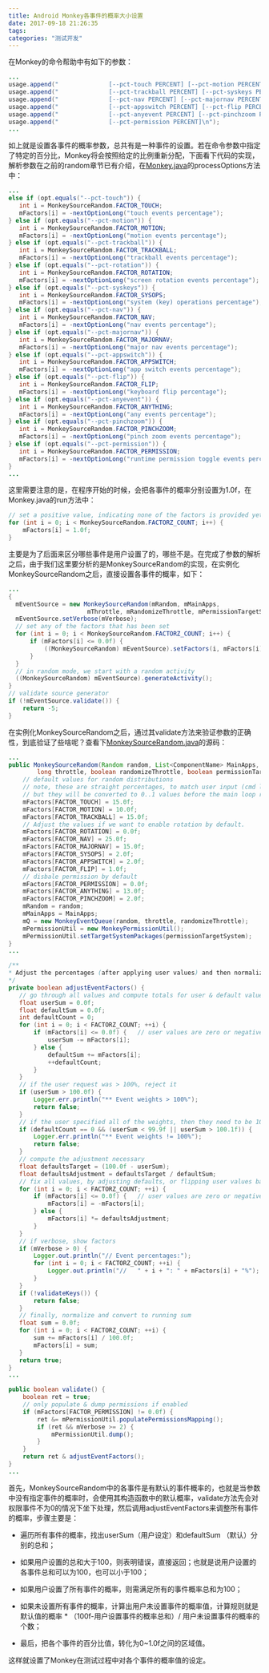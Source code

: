 ```yaml
---
title: Android Monkey各事件的概率大小设置
date: 2017-09-18 21:26:35
tags:
categories: "测试开发"
---
```


在Monkey的命令帮助中有如下的参数：

```java
...
usage.append("              [--pct-touch PERCENT] [--pct-motion PERCENT]\n");
usage.append("              [--pct-trackball PERCENT] [--pct-syskeys PERCENT]\n");
usage.append("              [--pct-nav PERCENT] [--pct-majornav PERCENT]\n");
usage.append("              [--pct-appswitch PERCENT] [--pct-flip PERCENT]\n");
usage.append("              [--pct-anyevent PERCENT] [--pct-pinchzoom PERCENT]\n");
usage.append("              [--pct-permission PERCENT]\n");
...
```

<!--more-->

如上就是设置各事件的概率参数，总共有是一种事件的设置。若在命令参数中指定了特定的百分比，Monkey将会按照给定的比例重新分配，下面看下代码的实现，解析参数在之前的random章节已有介绍，在[Monkey.java](https://android.googlesource.com/platform/development/+/master/cmds/monkey/src/com/android/commands/monkey/Monkey.java)的processOptions方法中：

```java
...
else if (opt.equals("--pct-touch")) {
   int i = MonkeySourceRandom.FACTOR_TOUCH;
   mFactors[i] = -nextOptionLong("touch events percentage");
} else if (opt.equals("--pct-motion")) {
   int i = MonkeySourceRandom.FACTOR_MOTION;
   mFactors[i] = -nextOptionLong("motion events percentage");
} else if (opt.equals("--pct-trackball")) {
   int i = MonkeySourceRandom.FACTOR_TRACKBALL;
   mFactors[i] = -nextOptionLong("trackball events percentage");
} else if (opt.equals("--pct-rotation")) {
   int i = MonkeySourceRandom.FACTOR_ROTATION;
   mFactors[i] = -nextOptionLong("screen rotation events percentage");
} else if (opt.equals("--pct-syskeys")) {
   int i = MonkeySourceRandom.FACTOR_SYSOPS;
   mFactors[i] = -nextOptionLong("system (key) operations percentage");
} else if (opt.equals("--pct-nav")) {
   int i = MonkeySourceRandom.FACTOR_NAV;
   mFactors[i] = -nextOptionLong("nav events percentage");
} else if (opt.equals("--pct-majornav")) {
   int i = MonkeySourceRandom.FACTOR_MAJORNAV;
   mFactors[i] = -nextOptionLong("major nav events percentage");
} else if (opt.equals("--pct-appswitch")) {
   int i = MonkeySourceRandom.FACTOR_APPSWITCH;
   mFactors[i] = -nextOptionLong("app switch events percentage");
} else if (opt.equals("--pct-flip")) {
   int i = MonkeySourceRandom.FACTOR_FLIP;
   mFactors[i] = -nextOptionLong("keyboard flip percentage");
} else if (opt.equals("--pct-anyevent")) {
   int i = MonkeySourceRandom.FACTOR_ANYTHING;
   mFactors[i] = -nextOptionLong("any events percentage");
} else if (opt.equals("--pct-pinchzoom")) {
   int i = MonkeySourceRandom.FACTOR_PINCHZOOM;
   mFactors[i] = -nextOptionLong("pinch zoom events percentage");
} else if (opt.equals("--pct-permission")) {
   int i = MonkeySourceRandom.FACTOR_PERMISSION;
   mFactors[i] = -nextOptionLong("runtime permission toggle events percentage");
}
...
```

这里需要注意的是，在程序开始的时候，会把各事件的概率分别设置为1.0f，在Monkey.java的run方法中：

```java
// set a positive value, indicating none of the factors is provided yet
for (int i = 0; i < MonkeySourceRandom.FACTORZ_COUNT; i++) {
    mFactors[i] = 1.0f;
}
```

主要是为了后面来区分哪些事件是用户设置了的，哪些不是。在完成了参数的解析之后，由于我们这里要分析的是MonkeySourceRandom的实现，在实例化MonkeySourceRandom之后，直接设置各事件的概率，如下：

```java
...
{
  mEventSource = new MonkeySourceRandom(mRandom, mMainApps,
                      mThrottle, mRandomizeThrottle, mPermissionTargetSystem);
  mEventSource.setVerbose(mVerbose);
  // set any of the factors that has been set
  for (int i = 0; i < MonkeySourceRandom.FACTORZ_COUNT; i++) {
      if (mFactors[i] <= 0.0f) {
          ((MonkeySourceRandom) mEventSource).setFactors(i, mFactors[i]);
      }
  }
  // in random mode, we start with a random activity
  ((MonkeySourceRandom) mEventSource).generateActivity();
}
// validate source generator
if (!mEventSource.validate()) {
    return -5;
}
```

在实例化MonkeySourceRandom之后，通过其validate方法来验证参数的正确性，到底验证了些啥呢？查看下[MonkeySourceRandom.java](https://android.googlesource.com/platform/development/+/master/cmds/monkey/src/com/android/commands/monkey/MonkeySourceRandom.java)的源码：

```java
...
public MonkeySourceRandom(Random random, List<ComponentName> MainApps,
        long throttle, boolean randomizeThrottle, boolean permissionTargetSystem) {
    // default values for random distributions
    // note, these are straight percentages, to match user input (cmd line args)
    // but they will be converted to 0..1 values before the main loop runs.
    mFactors[FACTOR_TOUCH] = 15.0f;
    mFactors[FACTOR_MOTION] = 10.0f;
    mFactors[FACTOR_TRACKBALL] = 15.0f;
    // Adjust the values if we want to enable rotation by default.
    mFactors[FACTOR_ROTATION] = 0.0f;
    mFactors[FACTOR_NAV] = 25.0f;
    mFactors[FACTOR_MAJORNAV] = 15.0f;
    mFactors[FACTOR_SYSOPS] = 2.0f;
    mFactors[FACTOR_APPSWITCH] = 2.0f;
    mFactors[FACTOR_FLIP] = 1.0f;
    // disbale permission by default
    mFactors[FACTOR_PERMISSION] = 0.0f;
    mFactors[FACTOR_ANYTHING] = 13.0f;
    mFactors[FACTOR_PINCHZOOM] = 2.0f;
    mRandom = random;
    mMainApps = MainApps;
    mQ = new MonkeyEventQueue(random, throttle, randomizeThrottle);
    mPermissionUtil = new MonkeyPermissionUtil();
    mPermissionUtil.setTargetSystemPackages(permissionTargetSystem);
}
...

/**
* Adjust the percentages (after applying user values) and then normalize to a 0..1 scale.
*/
private boolean adjustEventFactors() {
   // go through all values and compute totals for user & default values
   float userSum = 0.0f;
   float defaultSum = 0.0f;
   int defaultCount = 0;
   for (int i = 0; i < FACTORZ_COUNT; ++i) {
       if (mFactors[i] <= 0.0f) {   // user values are zero or negative
           userSum -= mFactors[i];
       } else {
           defaultSum += mFactors[i];
           ++defaultCount;
       }
   }
   // if the user request was > 100%, reject it
   if (userSum > 100.0f) {
       Logger.err.println("** Event weights > 100%");
       return false;
   }
   // if the user specified all of the weights, then they need to be 100%
   if (defaultCount == 0 && (userSum < 99.9f || userSum > 100.1f)) {
       Logger.err.println("** Event weights != 100%");
       return false;
   }
   // compute the adjustment necessary
   float defaultsTarget = (100.0f - userSum);
   float defaultsAdjustment = defaultsTarget / defaultSum;
   // fix all values, by adjusting defaults, or flipping user values back to >0
   for (int i = 0; i < FACTORZ_COUNT; ++i) {
       if (mFactors[i] <= 0.0f) {   // user values are zero or negative
           mFactors[i] = -mFactors[i];
       } else {
           mFactors[i] *= defaultsAdjustment;
       }
   }
   // if verbose, show factors
   if (mVerbose > 0) {
       Logger.out.println("// Event percentages:");
       for (int i = 0; i < FACTORZ_COUNT; ++i) {
           Logger.out.println("//   " + i + ": " + mFactors[i] + "%");
       }
   }
   if (!validateKeys()) {
       return false;
   }
   // finally, normalize and convert to running sum
   float sum = 0.0f;
   for (int i = 0; i < FACTORZ_COUNT; ++i) {
       sum += mFactors[i] / 100.0f;
       mFactors[i] = sum;
   }
   return true;
}
...

public boolean validate() {
    boolean ret = true;
    // only populate & dump permissions if enabled
    if (mFactors[FACTOR_PERMISSION] != 0.0f) {
        ret &= mPermissionUtil.populatePermissionsMapping();
        if (ret && mVerbose >= 2) {
            mPermissionUtil.dump();
        }
    }
    return ret & adjustEventFactors();
}
...
```

首先，MonkeySourceRandom中的各事件是有默认的事件概率的，也就是当参数中没有指定事件的概率时，会使用其构造函数中的默认概率，validate方法先会对权限事件不为0的情况下坐下处理，然后调用adjustEventFactors来调整所有事件的概率，步骤主要是：

* 遍历所有事件的概率，找出userSum（用户设定）和defaultSum （默认）分别的总和；

* 如果用户设置的总和大于100，则表明错误，直接返回；也就是说用户设置的各事件总和可以为100，也可以小于100；

* 如果用户设置了所有事件的概率，则需满足所有的事件概率总和为100；

* 如果未设置所有事件的概率，计算出用户未设置事件的概率值，计算规则就是 默认值的概率 * （100f-用户设置事件的概率总和）/ 用户未设置事件的概率的个数；

* 最后，把各个事件的百分比值，转化为0~1.0f之间的区域值。

这样就设置了Monkey在测试过程中对各个事件的概率值的设定。
